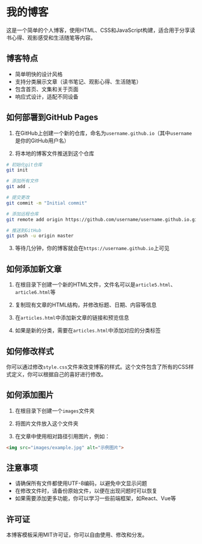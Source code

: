 # 我的博客

这是一个简单的个人博客，使用HTML、CSS和JavaScript构建，适合用于分享读书心得、观影感受和生活随笔等内容。

## 博客特点

- 简单明快的设计风格
- 支持分类展示文章（读书笔记、观影心得、生活随笔）
- 包含首页、文集和关于页面
- 响应式设计，适配不同设备

## 如何部署到GitHub Pages

1. 在GitHub上创建一个新的仓库，命名为`username.github.io`（其中`username`是你的GitHub用户名）

2. 将本地的博客文件推送到这个仓库

```bash
# 初始化git仓库
git init

# 添加所有文件
git add .

# 提交更改
git commit -m "Initial commit"

# 添加远程仓库
git remote add origin https://github.com/username/username.github.io.git

# 推送到GitHub
git push -u origin master
```

3. 等待几分钟，你的博客就会在`https://username.github.io`上可见

## 如何添加新文章

1. 在根目录下创建一个新的HTML文件，文件名可以是`article5.html`、`article6.html`等

2. 复制现有文章的HTML结构，并修改标题、日期、内容等信息

3. 在`articles.html`中添加新文章的链接和预览信息

4. 如果是新的分类，需要在`articles.html`中添加对应的分类标签

## 如何修改样式

你可以通过修改`style.css`文件来改变博客的样式。这个文件包含了所有的CSS样式定义，你可以根据自己的喜好进行修改。

## 如何添加图片

1. 在根目录下创建一个`images`文件夹

2. 将图片文件放入这个文件夹

3. 在文章中使用相对路径引用图片，例如：

```html
<img src="images/example.jpg" alt="示例图片">
```

## 注意事项

- 请确保所有文件都使用UTF-8编码，以避免中文显示问题
- 在修改文件时，请备份原始文件，以便在出现问题时可以恢复
- 如果需要添加更多功能，你可以学习一些前端框架，如React、Vue等

## 许可证

本博客模板采用MIT许可证，你可以自由使用、修改和分发。